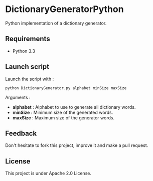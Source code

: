 DictionaryGeneratorPython
=========================

Python implementation of a dictionary generator.

## Requirements

* Python 3.3

## Launch script

Launch the script with :
```
python DictionaryGenerator.py alphabet minSize maxSize
```

Arguments : 
* **alphabet** : Alphabet to use to generate all dictionary words.
* **minSize** : Minimum size of the generated words.
* **maxSize** : Maximum size of the generator words.

## Feedback

Don't hesitate to fork this project, improve it and make a pull request.

## License

This project is under Apache 2.0 License.
